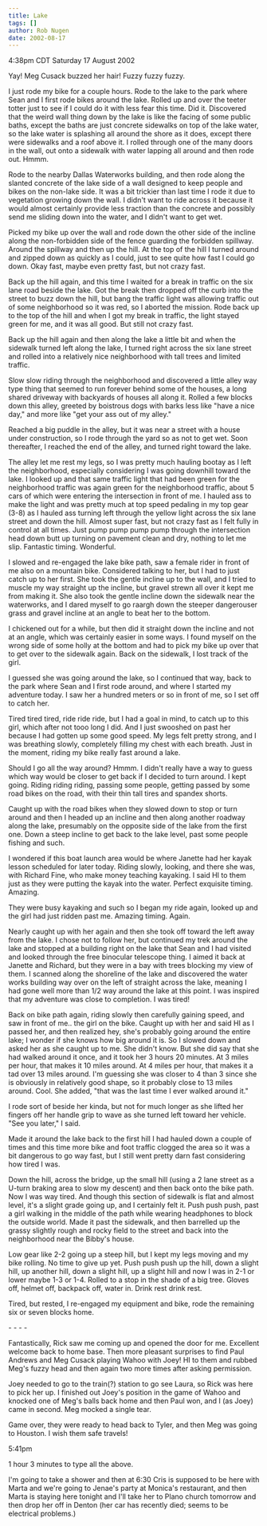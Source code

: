```yaml
---
title: Lake
tags: []
author: Rob Nugen
date: 2002-08-17
---
```


<p class=date>4:38pm CDT Saturday 17 August 2002</p>

<p>Yay!  Meg Cusack buzzed her hair!  Fuzzy fuzzy fuzzy.</p>

<p>I just rode my bike for a couple hours.  Rode to the lake to the
park where Sean and I first rode bikes around the lake.  Rolled up and
over the teeter totter just to see if I could do it with less fear
this time.  Did it.  Discovered that the weird wall thing down by the
lake is like the facing of some public baths, except the baths are
just concrete sidewalks on top of the lake water, so the lake water is
splashing all around the shore as it does, except there were sidewalks
and a roof above it.  I rolled through one of the many doors in the
wall, out onto a sidewalk with water lapping all around and then rode
out.  Hmmm.</p>

<p>Rode to the nearby Dallas Waterworks building, and then rode along
the slanted concrete of the lake side of a wall designed to keep
people and bikes on the non-lake side.  It was a bit trickier than
last time I rode it due to vegetation growing down the wall.  I didn't
want to ride across it because it would almost certainly provide less
traction than the concrete and possibly send me sliding down into the
water, and I didn't want to get wet.</p>

<p>Picked my bike up over the wall and rode down the other side of the
incline along the non-forbidden side of the fence guarding the
forbidden spillway.  Around the spillway and then up the hill.  At the
top of the hill I turned around and zipped down as quickly as I could,
just to see quite how fast I could go down.  Okay fast, maybe even
pretty fast, but not crazy fast.</p>

<p>Back up the hill again, and this time I waited for a break in
traffic on the six lane road beside the lake.  Got the break then
dropped off the curb into the street to buzz down the hill, but bang
the traffic light was allowing traffic out of some neighborhood so it
was red, so I aborted the mission.  Rode back up to the top of the
hill and when I got my break in traffic, the light stayed green for
me, and it was all good.  But still not crazy fast.</p>

<p>Back up the hill again and then along the lake a little bit and
when the sidewalk turned left along the lake, I turned right across
the six lane street and rolled into a relatively nice neighborhood
with tall trees and limited traffic.</p>

<p>Slow slow riding through the neighborhood and discovered a little
alley way type thing that seemed to run forever behind some of the
houses, a long shared driveway with backyards of houses all along it.
Rolled a few blocks down this alley, greeted by boistrous dogs with
barks less like "have a nice day," and more like "get your ass out of
my alley."</p>

<p>Reached a big puddle in the alley, but it was near a street with a
house under construction, so I rode through the yard so as not to get
wet.  Soon thereafter, I reached the end of the alley, and turned
right toward the lake.</p>

<p>The alley let me rest my legs, so I was pretty much hauling bootay
as I left the neighborhood, especially considering I was going
downhill toward the lake.  I looked up and that same traffic light
that had been green for the neighborhood traffic was again green for
the neighborhood traffic, about 5 cars of which were entering the
intersection in front of me.  I hauled ass to make the light and was
pretty much at top speed pedaling in my top gear (3-8) as I hauled ass
turning left through the yellow light across the six lane street and
down the hill.  Almost super fast, but not crazy fast as I felt fully
in control at all times.  Just pump pump pump pump through the
intersection head down butt up turning on pavement clean and dry,
nothing to let me slip.  Fantastic timing.  Wonderful.</p>

<p>I slowed and re-engaged the lake bike path, saw a female rider in
front of me also on a mountain bike.  Considered talking to her, but I
had to just catch up to her first.  She took the gentle incline up to
the wall, and I tried to muscle my way straight up the incline, but
gravel strewn all over it kept me from making it.  She also took the
gentle incline down the sidewalk near the waterworks, and I dared
myself to go raargh down the steeper dangerouser grass and gravel
incline at an angle to beat her to the bottom.</p>

<p>I chickened out for a while, but then did it straight down the
incline and not at an angle, which was certainly easier in some ways.
I found myself on the wrong side of some holly at the bottom and had
to pick my bike up over that to get over to the sidewalk again.  Back
on the sidewalk, I lost track of the girl.</p>

<p>I guessed she was going around the lake, so I continued that way,
back to the park where Sean and I first rode around, and where I
started my adventure today.  I saw her a hundred meters or so in front
of me, so I set off to catch her.</p>

<p>Tired tired tired, ride ride ride, but I had a goal in mind, to
catch up to this girl, which after not tooo long I did.   And I just
swooshed on past her because I had gotten up some good speed.  My legs
felt pretty strong, and I was breathing slowly, completely filling my
chest with each breath.  Just in the moment, riding my bike really
fast around a lake.</p>

<p>Should I go all the way around?  Hmmm.  I didn't really have a way
to guess which way would be closer to get back if I decided to turn
around.  I kept going.  Riding riding riding, passing some people,
getting passed by some road bikes on the road, with their thin tall
tires and spandex shorts.</p>

<p>Caught up with the road bikes when they slowed down to stop or turn
around and then I headed up an incline and then along another roadway
along the lake, presumably on the opposite side of the lake from the
first one.  Down a steep incline to get back to the lake level, past
some people fishing and such.</p>

<p>I wondered if this boat launch area would be where Janette had her
kayak lesson scheduled for later today.  Riding slowly, looking, and
there she was, with Richard Fine, who make money teaching kayaking.  I
said HI to them just as they were putting the kayak into the water.
Perfect exquisite timing.  Amazing.</p>

<p>They were busy kayaking and such so I began my ride again, looked
up and the girl had just ridden past me.  Amazing timing.  Again.</p>

<p>Nearly caught up with her again and then she took off toward the
left away from the lake.  I chose not to follow her, but continued my
trek around the lake and stopped at a building right on the lake that
Sean and I had visited and looked through the free binocular telescope
thing.  I aimed it back at Janette and Richard, but they were in a bay
with trees blocking my view of them.  I scanned along the shoreline of
the lake and discovered the water works building way over on the left
of straight across the lake, meaning I had gone well more than 1/2 way
around the lake at this point.  I was inspired that my adventure was
close to completion.  I was tired!</p>

<p>Back on bike path again, riding slowly then carefully gaining
speed, and saw in front of me.. the girl on the bike.  Caught up with
her and said HI as I passed her, and then realized hey, she's probably
going around the entire lake; I wonder if she knows how big around it
is.  So I slowed down and asked her as she caught up to me.  She
didn't know.  But she did say that she had walked around it once, and
it took her 3 hours 20 minutes.  At 3 miles per hour, that makes it 10
miles around.  At 4 miles per hour, that makes it a tad over 13 miles
around.  I'm guessing she was closer to 4 than 3 since she is
obviously in relatively good shape, so it probably close to 13 miles
around.  Cool.  She added, "that was the last time I ever walked
around it."</p>

<p>I rode sort of beside her kinda, but not for much longer as she
lifted her fingers off her handle grip to wave as she turned left
toward her vehicle.  "See you later," I said.</p>

<p>Made it around the lake back to the first hill I had hauled down a
couple of times and this time more bike and foot traffic clogged the
area so it was a bit dangerous to go way fast, but I still went pretty
darn fast considering how tired I was.</p>

<p>Down the hill, across the bridge, up the small hill (using a 2 lane
street as a U-turn braking area to slow my descent) and then back onto
the bike path.  Now I was way tired.  And though this section of
sidewalk is flat and almost level, it's a slight grade going up, and I
certainly felt it.  Push push push, past a girl walking in the middle
of the path while wearing headphones to block the outside world.  Made
it past the sidewalk, and then barrelled up the grassy slightly rough
and rocky field to the street and back into the neighborhood near the
Bibby's house.</p>

<p>Low gear like 2-2 going up a steep hill, but I kept my legs moving
and my bike rolling.  No time to give up yet.  Push push push up the
hill, down a slight hill, up another hill, down a slight hill, up a
slight hill and now I was in 2-1 or lower maybe 1-3 or 1-4.  Rolled to
a stop in the shade of a big tree.  Gloves off, helmet off, backpack
off, water in.  Drink rest drink rest.</p>

<p>Tired, but rested, I re-engaged my equipment and bike, rode the
remaining six or seven blocks home.</p>

<p>- - - -</p>

<p>Fantastically, Rick saw me coming up and opened the door for me.
Excellent welcome back to home base.  Then more pleasant surprises to
find Paul Andrews and Meg Cusack playing Wahoo with Joey!  HI to them
and rubbed Meg's fuzzy head and then again two more times after asking
permission.</p>

<p>Joey needed to go to the train(?) station to go see Laura, so Rick
was here to pick her up.  I finished out Joey's position in the game
of Wahoo and knocked one of Meg's balls back home and then Paul won,
and I (as Joey) came in second.  Meg mocked a single tear.</p>

<p>Game over, they were ready to head back to Tyler, and then Meg was
going to Houston.  I wish them safe travels!</p>

<p class=date>5:41pm</p>

<p>1 hour 3 minutes to type all the above.</p>

<p>I'm going to take a shower and then at 6:30 Cris is supposed to be
here with Marta and we're going to Jenae's party at Monica's
restaurant, and then Marta is staying here tonight and I'll take her
to Plano church tomorrow and then drop her off in Denton (her car has
recently died; seems to be electrical problems.)</p>
